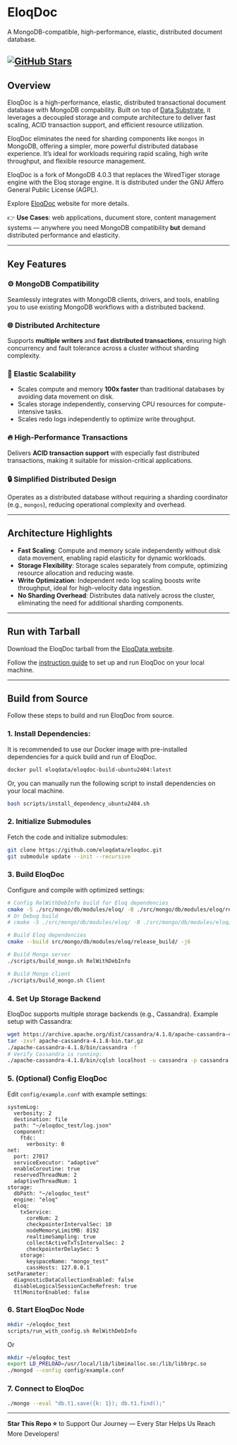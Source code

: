 # EloqDoc  
A MongoDB-compatible, high-performance, elastic, distributed document database.

[![GitHub Stars](https://img.shields.io/github/stars/eloqdata/eloqdoc?style=social)](https://github.com/eloqdata/eloqdoc/stargazers)
---

## Overview
EloqDoc is a high-performance, elastic, distributed transactional document database with MongoDB compability. Built on top of [Data Substrate](https://www.eloqdata.com/blog/2024/08/11/data-substrate), it leverages a decoupled storage and compute architecture to deliver fast scaling, ACID transaction support, and efficient resource utilization.

EloqDoc eliminates the need for sharding components like `mongos` in MongoDB, offering a simpler, more powerful distributed database experience. It’s ideal for workloads requiring rapid scaling, high write throughput, and flexible resource management.

EloqDoc is a fork of MongoDB 4.0.3 that replaces the WiredTiger storage engine with the Eloq storage engine. It is distributed under the GNU Affero General Public License (AGPL).

Explore [EloqDoc](https://www.eloqdata.com/product/eloqdoc) website for more details.

👉 **Use Cases**: web applications, ducument store, content management systems — anywhere you need MongoDB compatibility **but** demand distributed performance and elasticity.

---

## Key Features

### ⚙️ MongoDB Compatibility
Seamlessly integrates with MongoDB clients, drivers, and tools, enabling you to use existing MongoDB workflows with a distributed backend.

### 🌐 Distributed Architecture
Supports **multiple writers** and **fast distributed transactions**, ensuring high concurrency and fault tolerance across a cluster without sharding complexity.

### 🔄 Elastic Scalability
- Scales compute and memory **100x faster** than traditional databases by avoiding data movement on disk.
- Scales storage independently, conserving CPU resources for compute-intensive tasks.
- Scales redo logs independently to optimize write throughput.

### 🔥 High-Performance Transactions
Delivers **ACID transaction support** with especially fast distributed transactions, making it suitable for mission-critical applications.

### 🔒 Simplified Distributed Design
Operates as a distributed database without requiring a sharding coordinator (e.g., `mongos`), reducing operational complexity and overhead.

---

## Architecture Highlights

- **Fast Scaling**: Compute and memory scale independently without disk data movement, enabling rapid elasticity for dynamic workloads.
- **Storage Flexibility**: Storage scales separately from compute, optimizing resource allocation and reducing waste.
- **Write Optimization**: Independent redo log scaling boosts write throughput, ideal for high-velocity data ingestion.
- **No Sharding Overhead**: Distributes data natively across the cluster, eliminating the need for additional sharding components.

---

## Run with Tarball
Download the EloqDoc tarball from the [EloqData website](https://www.eloqdata.com/download/eloqdoc).

Follow the [instruction guide](https://www.eloqdata.com/eloqdoc/install-from-binary) to set up and run EloqDoc on your local machine.

---

## Build from Source

Follow these steps to build and run EloqDoc from source.

### 1. Install Dependencies:
It is recommended to use our Docker image with pre-installed dependencies for a quick build and run of EloqDoc.

```bash
docker pull eloqdata/eloqdoc-build-ubuntu2404:latest
```

Or, you can manually run the following script to install dependencies on your local machine.

```bash
bash scripts/install_dependency_ubuntu2404.sh
```

### 2. Initialize Submodules
Fetch the code and initialize submodules:

```bash
git clone https://github.com/eloqdata/eloqdoc.git
git submodule update --init --recursive
```

### 3. Build EloqDoc
Configure and compile with optimized settings:

```bash
# Config RelWithDebInfo build for Eloq dependencies
cmake -S ./src/mongo/db/modules/eloq/ -B ./src/mongo/db/modules/eloq/release_build -DCMAKE_BUILD_TYPE=RelWithDebInfo
# Or Debug build
# cmake -S ./src/mongo/db/modules/eloq/ -B ./src/mongo/db/modules/eloq/debug_build -DCMAKE_BUILD_TYPE=Debug -DUSE_ASAN=ON

# Build Eloq dependencies
cmake --build src/mongo/db/modules/eloq/release_build/ -j6

# Build Mongo server
./scripts/build_mongo.sh RelWithDebInfo

# Build Mongo client
./scripts/build_mongo.sh Client
```

### 4. Set Up Storage Backend
EloqDoc supports multiple storage backends (e.g., Cassandra). Example setup with Cassandra:

```bash
wget https://archive.apache.org/dist/cassandra/4.1.8/apache-cassandra-4.1.8-bin.tar.gz
tar -zxvf apache-cassandra-4.1.8-bin.tar.gz
./apache-cassandra-4.1.8/bin/cassandra -f
# Verify Cassandra is running:
./apache-cassandra-4.1.8/bin/cqlsh localhost -u cassandra -p cassandra
```

### 5. (Optional) Config EloqDoc
Edit `config/example.conf` with example settings:
```
systemLog:
  verbosity: 2
  destination: file
  path: "~/eloqdoc_test/log.json"
  component:
    ftdc:
      verbosity: 0
net:
  port: 27017
  serviceExecutor: "adaptive"
  enableCoroutine: true
  reservedThreadNum: 2
  adaptiveThreadNum: 1
storage:
  dbPath: "~/eloqdoc_test"
  engine: "eloq"
  eloq:
    txService:
      coreNum: 2
      checkpointerIntervalSec: 10
      nodeMemoryLimitMB: 8192
      realtimeSampling: true
      collectActiveTxTsIntervalSec: 2
      checkpointerDelaySec: 5
    storage:
      keyspaceName: "mongo_test"
      cassHosts: 127.0.0.1
setParameter:
  diagnosticDataCollectionEnabled: false
  disableLogicalSessionCacheRefresh: true
  ttlMonitorEnabled: false
```

### 6. Start EloqDoc Node

```bash
mkdir ~/eloqdoc_test
scripts/run_with_config.sh RelWithDebInfo
```
Or
```bash
mkdir ~/eloqdoc_test
export LD_PRELOAD=/usr/local/lib/libmimalloc.so:/lib/libbrpc.so
./mongod --config config/example.conf
```

### 7. Connect to EloqDoc
```bash
./mongo --eval "db.t1.save({k: 1}); db.t1.find();"
```

---

**Star This Repo ⭐** to Support Our Journey — Every Star Helps Us Reach More Developers!
